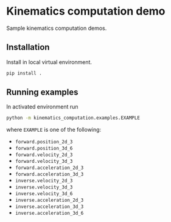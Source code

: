 # Kinematics computation demo

Sample kinematics computation demos.

## Installation

Install in local virtual environment.

```bash
pip install .
```

## Running examples

In activated environment run

```bash
python -m kinematics_computation.examples.EXAMPLE
```

where `EXAMPLE` is one of the following:

- `forward.position_2d_3`
- `forward.position_3d_6`
- `forward.velocity_2d_3`
- `forward.velocity_3d_3`
- `forward.acceleration_2d_3`
- `forward.acceleration_3d_3`
- `inverse.velocity_2d_3`
- `inverse.velocity_3d_3`
- `inverse.velocity_3d_6`
- `inverse.acceleration_2d_3`
- `inverse.acceleration_3d_3`
- `inverse.acceleration_3d_6`
